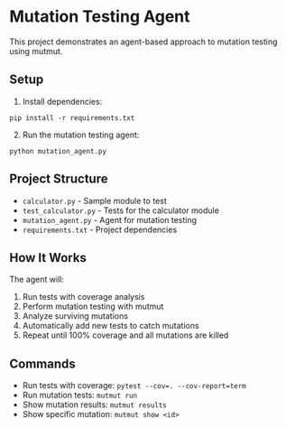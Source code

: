 # Mutation Testing Agent

This project demonstrates an agent-based approach to mutation testing using mutmut.

## Setup

1. Install dependencies:
```
pip install -r requirements.txt
```

2. Run the mutation testing agent:
```
python mutation_agent.py
```

## Project Structure

- `calculator.py` - Sample module to test
- `test_calculator.py` - Tests for the calculator module
- `mutation_agent.py` - Agent for mutation testing
- `requirements.txt` - Project dependencies

## How It Works

The agent will:
1. Run tests with coverage analysis
2. Perform mutation testing with mutmut
3. Analyze surviving mutations
4. Automatically add new tests to catch mutations
5. Repeat until 100% coverage and all mutations are killed

## Commands

- Run tests with coverage: `pytest --cov=. --cov-report=term`
- Run mutation tests: `mutmut run`
- Show mutation results: `mutmut results`
- Show specific mutation: `mutmut show <id>` 